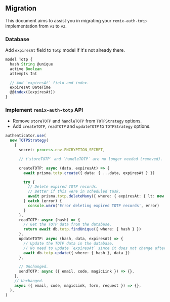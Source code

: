 ## Migration

This document aims to assist you in migrating your `remix-auth-totp` implementation from `v1` to `v2`.

### Database

Add `expiresAt` field to `Totp` model if it's not already there.

```ts
model Totp {
  hash String @unique
  active Boolean
  attempts Int

  // Add `expiresAt` field and index.
  expiresAt DateTime
  @@index([expiresAt])
}
```

### Implement `remix-auth-totp` API

- Remove `storeTOTP` and `handleTOTP` from `TOTPStrategy` options.
- Add `createTOTP`, `readTOTP` and `updateTOTP` to `TOTPStrategy` options.

```ts
authenticator.use(
  new TOTPStrategy(
    {
      secret: process.env.ENCRYPTION_SECRET,

      // ❗`storeTOTP` and `handleTOTP` are no longer needed (removed).

      createTOTP: async (data, expiresAt) => {
        await prisma.totp.create({ data: { ...data, expiresAt } })

        try {
          // Delete expired TOTP records.
          // Better if this were in scheduled task.
          await prisma.totp.deleteMany({ where: { expiresAt: { lt: new Date() } } })
        } catch (error) {
          console.warn('Error deleting expired TOTP records', error)
        }
      },
      readTOTP: async (hash) => {
        // Get the TOTP data from the database.
        return await db.totp.findUnique({ where: { hash } })
      },
      updateTOTP: async (hash, data, expiresAt) => {
        // Update the TOTP data in the database.
        // No need to update `expiresAt` since it does not change after createTOTP() is called.
        await db.totp.update({ where: { hash }, data })
      },

      // Unchanged.
      sendTOTP: async ({ email, code, magicLink }) => {},
    },
    // Unchanged.
    async ({ email, code, magicLink, form, request }) => {},
  ),
)
```
